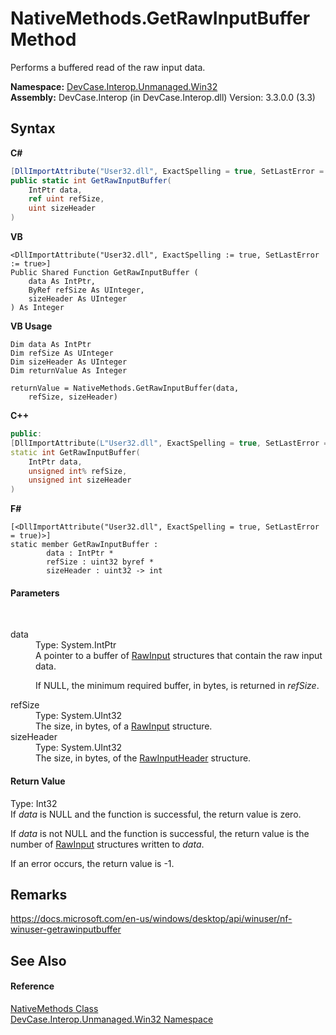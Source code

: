 # NativeMethods.GetRawInputBuffer Method 
 

Performs a buffered read of the raw input data.

**Namespace:**&nbsp;<a href="N_DevCase_Interop_Unmanaged_Win32">DevCase.Interop.Unmanaged.Win32</a><br />**Assembly:**&nbsp;DevCase.Interop (in DevCase.Interop.dll) Version: 3.3.0.0 (3.3)

## Syntax

**C#**<br />
``` C#
[DllImportAttribute("User32.dll", ExactSpelling = true, SetLastError = true)]
public static int GetRawInputBuffer(
	IntPtr data,
	ref uint refSize,
	uint sizeHeader
)
```

**VB**<br />
``` VB
<DllImportAttribute("User32.dll", ExactSpelling := true, SetLastError := true>]
Public Shared Function GetRawInputBuffer ( 
	data As IntPtr,
	ByRef refSize As UInteger,
	sizeHeader As UInteger
) As Integer
```

**VB Usage**<br />
``` VB Usage
Dim data As IntPtr
Dim refSize As UInteger
Dim sizeHeader As UInteger
Dim returnValue As Integer

returnValue = NativeMethods.GetRawInputBuffer(data, 
	refSize, sizeHeader)
```

**C++**<br />
``` C++
public:
[DllImportAttribute(L"User32.dll", ExactSpelling = true, SetLastError = true)]
static int GetRawInputBuffer(
	IntPtr data, 
	unsigned int% refSize, 
	unsigned int sizeHeader
)
```

**F#**<br />
``` F#
[<DllImportAttribute("User32.dll", ExactSpelling = true, SetLastError = true)>]
static member GetRawInputBuffer : 
        data : IntPtr * 
        refSize : uint32 byref * 
        sizeHeader : uint32 -> int 

```


#### Parameters
&nbsp;<dl><dt>data</dt><dd>Type: System.IntPtr<br />A pointer to a buffer of <a href="T_DevCase_Interop_Unmanaged_Win32_Structures_RawInput">RawInput</a> structures that contain the raw input data. 

 If NULL, the minimum required buffer, in bytes, is returned in *refSize*.</dd><dt>refSize</dt><dd>Type: System.UInt32<br />The size, in bytes, of a <a href="T_DevCase_Interop_Unmanaged_Win32_Structures_RawInput">RawInput</a> structure.</dd><dt>sizeHeader</dt><dd>Type: System.UInt32<br />The size, in bytes, of the <a href="T_DevCase_Interop_Unmanaged_Win32_Structures_RawInputHeader">RawInputHeader</a> structure.</dd></dl>

#### Return Value
Type: Int32<br />If *data* is NULL and the function is successful, the return value is zero. 

 If *data* is not NULL and the function is successful, the return value is the number of <a href="T_DevCase_Interop_Unmanaged_Win32_Structures_RawInput">RawInput</a> structures written to *data*. 

 If an error occurs, the return value is -1.

## Remarks
<a href="https://docs.microsoft.com/en-us/windows/desktop/api/winuser/nf-winuser-getrawinputbuffer" target="_blank">https://docs.microsoft.com/en-us/windows/desktop/api/winuser/nf-winuser-getrawinputbuffer</a>

## See Also


#### Reference
<a href="T_DevCase_Interop_Unmanaged_Win32_NativeMethods">NativeMethods Class</a><br /><a href="N_DevCase_Interop_Unmanaged_Win32">DevCase.Interop.Unmanaged.Win32 Namespace</a><br />